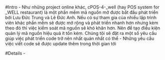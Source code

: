 #Intro - Như những project online khác, cPOS-4-_well (hay POS system for _WELL restaurant) là một phần mềm mã nguồn mở được bắt đầu phát triển bởi Lưu Đức Trung và Lê Đức Anh. Nếu có sự tham gia của nhiều lập trình viên khác phần mềm sẽ được mở rộng và phát triển nhanh hơn nhưng kèm theo đó thì việc kiểm soát mã nguồn sẽ khó khăn hơn. Nên để tạo điều kiện quản lý mã nguồn hiệu quả ít tốn kém. Chúng tôi sẽ đặt ra một số yêu cầu giúp việc phát triển code trở nên nhất quán nhất có thể - Những yêu cầu việc viết code sẽ được update thêm trong thời gian tới

#Details -
